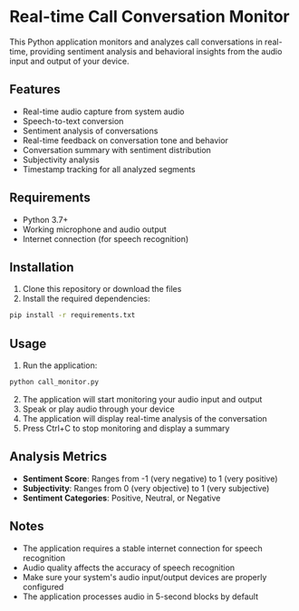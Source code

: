 # Real-time Call Conversation Monitor

This Python application monitors and analyzes call conversations in real-time, providing sentiment analysis and behavioral insights from the audio input and output of your device.

## Features

- Real-time audio capture from system audio
- Speech-to-text conversion
- Sentiment analysis of conversations
- Real-time feedback on conversation tone and behavior
- Conversation summary with sentiment distribution
- Subjectivity analysis
- Timestamp tracking for all analyzed segments

## Requirements

- Python 3.7+
- Working microphone and audio output
- Internet connection (for speech recognition)

## Installation

1. Clone this repository or download the files
2. Install the required dependencies:
```bash
pip install -r requirements.txt
```

## Usage

1. Run the application:
```bash
python call_monitor.py
```

2. The application will start monitoring your audio input and output
3. Speak or play audio through your device
4. The application will display real-time analysis of the conversation
5. Press Ctrl+C to stop monitoring and display a summary

## Analysis Metrics

- **Sentiment Score**: Ranges from -1 (very negative) to 1 (very positive)
- **Subjectivity**: Ranges from 0 (very objective) to 1 (very subjective)
- **Sentiment Categories**: Positive, Neutral, or Negative

## Notes

- The application requires a stable internet connection for speech recognition
- Audio quality affects the accuracy of speech recognition
- Make sure your system's audio input/output devices are properly configured
- The application processes audio in 5-second blocks by default 